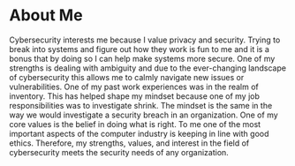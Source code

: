 # About Me

Cybersecurity interests me because I value privacy and security. Trying to break into systems and figure out how they work is fun to me and it is a bonus that by doing so I can help make systems more secure. One of my strengths is dealing with ambiguity and due to the ever-changing landscape of cybersecurity this allows me to calmly navigate new issues or vulnerabilities. One of my past work experiences was in the realm of inventory. This has helped shape my mindset because one of my job responsibilities was to investigate shrink. The mindset is the same in the way we would investigate a security breach in an organization. One of my core values is the belief in doing what is right. To me one of the most important aspects of the computer industry is keeping in line with good ethics. Therefore, my strengths, values, and interest in the field of cybersecurity meets the security needs of any organization.
